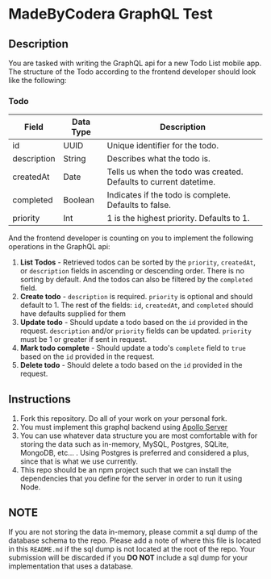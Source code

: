 # MadeByCodera GraphQL Test

## Description

You are tasked with writing the GraphQL api for a new Todo List mobile app.
The structure of the Todo according to the frontend developer should look like the following:

### Todo
Field        | Data Type     | Description
------------ | ------------- | -------------
id           | UUID          | Unique identifier for the todo.
description  | String        | Describes what the todo is.
createdAt    | Date          | Tells us when the todo was created. Defaults to current datetime.
completed    | Boolean       | Indicates if the todo is complete. Defaults to false.
priority     | Int           | 1 is the highest priority. Defaults to 1.

And the frontend developer is counting on you to implement the following operations in the GraphQL api:
1. **List Todos** - Retrieved todos can be sorted by the `priority`, `createdAt`, or `description` fields in ascending or descending order. There is no sorting by default. And the todos can also be filtered by the `completed` field.
2. **Create todo** - `description` is required. `priority` is optional and should default to 1. The rest of the fields: `id`, `createdAt`, and `completed` should have defaults supplied for them 
3. **Update todo** - Should update a todo based on the `id` provided in the request. `description` and/or `priority` fields can be updated. `priority` must be 1 or greater if sent in request.
4. **Mark todo complete** - Should update a todo's `complete` field to `true` based on the `id` provided in the request.
4. **Delete todo** - Should delete a todo based on the `id` provided in the request.

## Instructions
1. Fork this repository. Do all of your work on your personal fork.
2. You must implement this graphql backend using [Apollo Server](https://www.apollographql.com/docs/apollo-server/)
3. You can use whatever data structure you are most comfortable with for storing the data such as in-memory, MySQL, Postgres, SQLite, MongoDB, etc... . Using Postgres is preferred and considered a plus, since that is what we use currently.
4. This repo should be an npm project such that we can install the dependencies that you define for the server in order to run it using Node.

## NOTE
If you are not storing the data in-memory, please commit a sql dump of the database schema to the repo. Please add a note of where this file is located in this `README.md` if the sql dump is not located at the root of the repo. Your submission will be discarded if you **DO NOT** include a sql dump for your implementation that uses a database.
